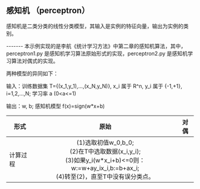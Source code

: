 ## 感知机 （perceptron）

感知机是二类分类的线性分类模型，其输入是实例的特征向量，输出为实例的类别。

------- 本示例实现的是李航《统计学习方法》中第二章的感知机算法，其中，perceptron1.py 是感知机学习算法原始形式的实现，perceptron2.py 是感知机学习算法对偶式的实现。

两种模型的异同如下：

输入：训练数据集 T={(x_1,y_1),...,(x_N,y_N)}, x_i 属于 R^n, y_i 属于 {-1,+1}, i=1,2,...,N; 学习率 a (0<a<=1)

输出：w, b; 感知机模型 f(x)=sign(w*x+b)

形式 | 原始 | 对偶
----|:---:|:---:
计算过程|(1)选取初值w_0,b_0;<br>(2)在T中选取数据(x_i,y_i);<br>(3)如果y_i(w*x_i+b)<=0则：w:=w+ay_ix_i,b:=b+ax_i;<br>(4)转至(2)，直至T中没有误分类点。|
